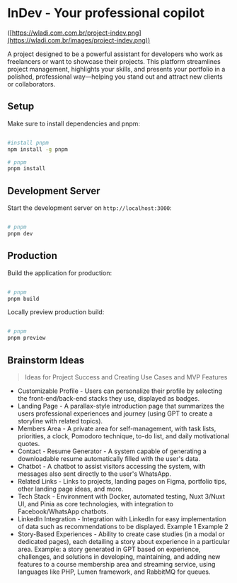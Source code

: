 # InDev - Your professional copilot

([https://wladi.com.com.br/project-indev.png](https://wladi.com.br/images/project-indev.png))

A project designed to be a powerful assistant for developers who work as freelancers or want to showcase their projects. This platform streamlines project management, highlights your skills, and presents your portfolio in a polished, professional way—helping you stand out and attract new clients or collaborators.

## Setup

Make sure to install dependencies and pnpm:

```bash

#install pnpm
npm install -g pnpm

# pnpm
pnpm install

```

## Development Server

Start the development server on `http://localhost:3000`:

```bash

# pnpm
pnpm dev

```

## Production

Build the application for production:

```bash

# pnpm
pnpm build

```

Locally preview production build:

```bash

# pnpm
pnpm preview

```

## Brainstorm Ideas

> Ideas for Project Success and Creating Use Cases and MVP Features

* Customizable Profile - Users can personalize their profile by selecting the front-end/back-end stacks they use, displayed as badges.
* Landing Page - A parallax-style introduction page that summarizes the users professional experiences and journey (using GPT to create a storyline with related topics).
* Members Area - A private area for self-management, with task lists, priorities, a clock, Pomodoro technique, to-do list, and daily motivational quotes.
* Contact - Resume Generator - A system capable of generating a downloadable resume automatically filled with the user's data.
* Chatbot - A chatbot to assist visitors accessing the system, with messages also sent directly to the user's WhatsApp.
* Related Links - Links to projects, landing pages on Figma, portfolio tips, other landing page ideas, and more.
* Tech Stack - Environment with Docker, automated testing, Nuxt 3/Nuxt UI, and Pinia as core technologies, with integration to Facebook/WhatsApp chatbots.
* LinkedIn Integration - Integration with LinkedIn for easy implementation of data such as recommendations to be displayed. Example 1 Example 2
* Story-Based Experiences - Ability to create case studies (in a modal or dedicated pages), each detailing a story about experience in a particular area. Example: a story generated in GPT based on experience, challenges, and solutions in developing, maintaining, and adding new features to a course membership area and streaming service, using languages like PHP, Lumen framework, and RabbitMQ for queues.
